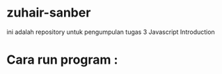 # zuhair-sanber

ini adalah repository untuk pengumpulan tugas 3 Javascript Introduction

# Cara run program :